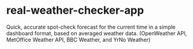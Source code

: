 # real-weather-checker-app
Quick, accurate spot-check forecast for the current time in a simple dashboard format, based on averaged weather data. (OpenWeather API, MetOffice Weather API, BBC Weather, and YrNo Weather) 
